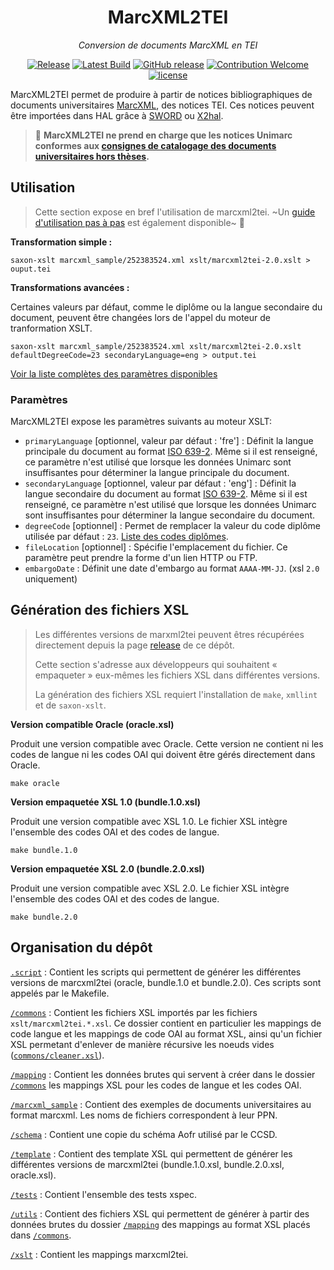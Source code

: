 <div align="center">

# MarcXML2TEI

_Conversion de documents MarcXML en TEI_

[![Release](https://github.com/abes-esr/marcxml2tei/actions/workflows/release.yml/badge.svg)](https://github.com/abes-esr/marcxml2tei/actions/workflows/release.yml)
[![Latest Build](https://img.shields.io/badge/%F0%9F%93%A6%20lastest%20build-marcxml2tei.xsl-yellow)](https://github.com/abes-esr/marcxml2tei/releases/latest/download/marcxml2tei-2.0.xsl)
[![GitHub release](https://img.shields.io/github/release/abes-esr/marcxml2tei.svg)](https://github.com/abes-esr/marcxml2tei/releases/latest)
[![Contribution Welcome](https://img.shields.io/badge/contribution-welcome-green.svg)](https://github.com/abes-esr/marcxml2tei/pulls)
[![license](https://img.shields.io/badge/license-CeCILL%202.1-blue.svg)](https://cecill.info/licences/Licence_CeCILL_V2.1-en.txt)

</div>

MarcXML2TEI permet de produire à partir de notices bibliographiques de documents universitaires [MarcXML](http://documentation.abes.fr/sudoc/manuels/administration/aidewebservices/index.html#SudocMarcXML), des notices TEI. Ces notices peuvent être importées dans HAL grâce à [SWORD](https://api.archives-ouvertes.fr/docs/sword) ou [X2hal](https://doc.archives-ouvertes.fr/x2hal/).


> 📝 __MarcXML2TEI ne prend en charge que les notices Unimarc conformes aux [consignes de catalogage des documents universitaires hors thèses](http://documentation.abes.fr/sudoc/regles/Catalogage/Regles_Theses_AutresDocsUniv.htm).__

## Utilisation

> Cette section expose en bref l'utilisation de marcxml2tei. ~Un [guide d'utilisation pas à pas](./guide.md) est également disponible~ 📔
 
__Transformation simple :__

```
saxon-xslt marcxml_sample/252383524.xml xslt/marcxml2tei-2.0.xslt > ouput.tei
```

__Transformations avancées :__

Certaines valeurs par défaut, comme le diplôme ou la langue secondaire du document, peuvent être changées lors de l'appel du moteur de tranformation XSLT.

```
saxon-xslt marcxml_sample/252383524.xml xslt/marcxml2tei-2.0.xslt defaultDegreeCode=23 secondaryLanguage=eng > output.tei
```

[Voir la liste complètes des paramètres disponibles](#paramètres)

### Paramètres

MarcXML2TEI expose les paramètres suivants au moteur XSLT:

* `primaryLanguage` [optionnel, valeur par défaut : 'fre'] : Définit la langue principale du document au format [ISO 639-2](https://www.loc.gov/standards/iso639-2/php/code_list.php). Même si il est renseigné, ce paramètre n'est utilisé que lorsque les données Unimarc sont insuffisantes pour déterminer la langue principale du document.
* `secondaryLanguage` [optionnel, valeur par défaut : 'eng'] : Définit la langue secondaire du document au format [ISO 639-2](https://www.loc.gov/standards/iso639-2/php/code_list.php). Même si il est renseigné, ce paramètre n'est utilisé que lorsque les données Unimarc sont insuffisantes pour déterminer la langue secondaire du document.
* `degreeCode` [optionnel] : Permet de remplacer la valeur du code diplôme utilisée par défaut : `23`. [Liste des codes diplômes](https://api.archives-ouvertes.fr/ref/metadataList/?q=metaName_s:dumas_degreeType&rows=100&fl=fr_metaLabel_s,metaValue_s).
* `fileLocation` [optionnel] : Spécifie l'emplacement du fichier. Ce paramètre peut prendre la forme d'un lien HTTP ou FTP.
* `embargoDate` : Définit une date d'embargo au format `AAAA-MM-JJ`. (xsl `2.0` uniquement)

## Génération des fichiers XSL

> Les différentes versions de marxml2tei peuvent êtres récupérées directement depuis la page [release](https://github.com/abes-esr/marcxml2tei/releases/latest) de ce dépôt.
> 
> Cette section s'adresse aux développeurs qui souhaitent « empaqueter » eux-mêmes les fichiers XSL dans différentes versions. 
> 
> La génération des fichiers XSL requiert l'installation de `make`, `xmllint` et de `saxon-xslt`.

__Version compatible Oracle (oracle.xsl)__

Produit une version compatible avec Oracle. Cette version ne contient ni les codes de langue ni les codes OAI qui doivent être gérés directement dans Oracle.

```
make oracle
```

__Version empaquetée XSL 1.0 (bundle.1.0.xsl)__

Produit une version compatible avec XSL 1.0. Le fichier XSL intègre l'ensemble des codes OAI et des codes de langue.

```
make bundle.1.0
```

__Version empaquetée XSL 2.0 (bundle.2.0.xsl)__

Produit une version compatible avec XSL 2.0. Le fichier XSL intègre l'ensemble des codes OAI et des codes de langue.

```
make bundle.2.0
```

## Organisation du dépôt

[`.script`](.script) : Contient les scripts qui permettent de générer les différentes versions de marcxml2tei (oracle, bundle.1.0 et bundle.2.0). Ces scripts sont appelés par le Makefile.

[`/commons`](/commons) : Contient les fichiers XSL importés par les fichiers `xslt/marcxml2tei.*.xsl`. Ce dossier contient en particulier les mappings de code langue et les mappings de code OAI au format XSL, ainsi qu'un fichier XSL permetant d'enlever de manière récursive les noeuds vides ([`commons/cleaner.xsl`](commons/cleaner.xsl)).

[`/mapping`](/mapping) : Contient les données brutes qui servent à créer dans le dossier 
[`/commons`](/commons) les mappings XSL pour les codes de langue et les codes OAI.

[`/marcxml_sample`](/marcxml_sample) : Contient des exemples de documents universitaires au format marcxml. Les noms de fichiers correspondent à leur PPN.

[`/schema`](/schema) : Contient une copie du schéma Aofr utilisé par le CCSD.

[`/template`](/template) : Contient des template XSL qui permettent de générer les différentes versions de marcxml2tei (bundle.1.0.xsl, bundle.2.0.xsl, oracle.xsl).

[`/tests`](/tests) : Contient l'ensemble des tests xspec.

[`/utils`](/utils) : Contient des fichiers XSL qui permettent de générer à partir des données brutes du dossier [`/mapping`](/mapping) des mappings au format XSL placés dans [`/commons`](/commons).

[`/xslt`](/xslt) : Contient les mappings marxcml2tei.
